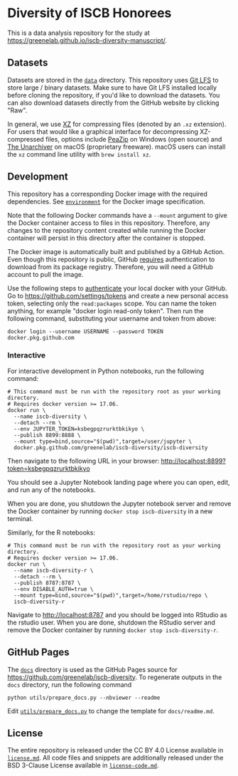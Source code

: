 # Diversity of ISCB Honorees

This is a data analysis repository for the study at <https://greenelab.github.io/iscb-diversity-manuscript/>.

## Datasets

Datasets are stored in the [`data`](data) directory.
This repository uses [Git LFS](https://git-lfs.github.com/) to store large / binary datasets.
Make sure to have Git LFS installed locally before cloning the repository,
if you'd like to download the datasets.
You can also download datasets directly from the GitHub website by clicking "Raw".

In general, we use [XZ](https://tukaani.org/xz/) for compressing files (denoted by an `.xz` extension).
For users that would like a graphical interface for decompressing XZ-compressed files,
options include [PeaZip](https://giorgiotani.github.io/PeaZip/) on Windows (open source) and [The Unarchiver](https://theunarchiver.com/) on macOS (proprietary freeware).
macOS users can install the `xz` command line utility with `brew install xz`.

## Development

This repository has a corresponding Docker image with the required dependencies.
See [`environment`](environment) for the Docker image specification.

Note that the following Docker commands have a `--mount` argument to give the Docker container access to files in this repository.
Therefore, any changes to the repository content created while running the Docker container will persist in this directory after the container is stopped.

The Docker image is automatically built and published by a GitHub Action.
Even though this repository is public, GitHub [requires](https://github.community/t5/GitHub-Actions/docker-pull-from-public-GitHub-Package-Registry-fail-with-quot/td-p/32782) authentication to download from its package registry.
Therefore, you will need a GitHub account to pull the image.

Use the following steps to [authenticate](https://help.github.com/en/packages/using-github-packages-with-your-projects-ecosystem/configuring-docker-for-use-with-github-packages#authenticating-to-github-packages) your local docker with your GitHub.
Go to <https://github.com/settings/tokens> and create a new personal access token, selecting only the `read:packages` scope.
You can name the token anything, for example "docker login read-only token".
Then run the following command, substituting your username and token from above:

```shell
docker login --username USERNAME --password TOKEN docker.pkg.github.com
```

### Interactive

For interactive development in Python notebooks, run the following command:

```shell
# This command must be run with the repository root as your working directory.
# Requires docker version >= 17.06.
docker run \
  --name iscb-diversity \
  --detach --rm \
  --env JUPYTER_TOKEN=ksbegpqzrurktbkikyo \
  --publish 8899:8888 \
  --mount type=bind,source="$(pwd)",target=/user/jupyter \
  docker.pkg.github.com/greenelab/iscb-diversity/iscb-diversity
```
Then navigate to the following URL in your browser:
<http://localhost:8899?token=ksbegpqzrurktbkikyo>

You should see a Jupyter Notebook landing page where you can open, edit, and run any of the notebooks.

When you are done, you shutdown the Jupyter notebook server and remove the Docker container by running ```docker stop iscb-diversity``` in a new terminal.

Similarly, for the R notebooks:
```shell
# This command must be run with the repository root as your working directory.
# Requires docker version >= 17.06.
docker run \
  --name iscb-diversity-r \
  --detach --rm \
  --publish 8787:8787 \
  --env DISABLE_AUTH=true \
  --mount type=bind,source="$(pwd)",target=/home/rstudio/repo \
  iscb-diversity-r
```

Navigate to <http://localhost:8787> and you should be logged into RStudio as the rstudio user.
When you are done, shutdown the RStudio server and remove the Docker container by running ```docker stop iscb-diversity-r```.


## GitHub Pages

The [`docs`](docs) directory is used as the GitHub Pages source for <https://github.com/greenelab/iscb-diversity>.
To regenerate outputs in the `docs` directory, run the following command

```shell
python utils/prepare_docs.py --nbviewer --readme
```

Edit [`utils/prepare_docs.py`](utils/prepare_docs.py) to change the template for `docs/readme.md`.

## License

The entire repository is released under the CC BY 4.0 License available in [`license.md`](license.md).
All code files and snippets are additionally released under the BSD 3-Clause License available in [`license-code.md`](license-code.md).
